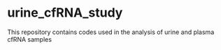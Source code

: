 # urine_cfRNA_study
This repository contains codes used in the analysis of urine and plasma cfRNA samples
